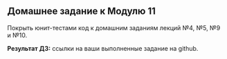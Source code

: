 Домашнее задание к Модулю 11
----------------------------
Покрыть юнит-тестами код к домашним заданиям лекций №4, №5, №9 и №10.

**Результат ДЗ:** ссылки на ваши выполненные задание на github.